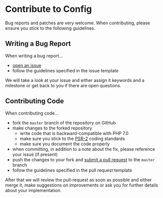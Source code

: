 # Contribute to Config

Bug reports and patches are very welcome. When contributing, please ensure you stick to the following guidelines.

## Writing a Bug Report

When writing a bug report...

* [open an issue](https://github.com/felixarntz/config/issues/new)
* follow the guidelines specified in the issue template

We will take a look at your issue and either assign it keywords and a milestone or get back to you if there are open questions.

## Contributing Code

When contributing code...

* fork the `master` branch of the repository on GitHub
* make changes to the forked repository
    * write code that is backward-compatible with PHP 7.0
    * make sure you stick to the [PSR-2](https://www.php-fig.org/psr/psr-2/) coding standards
    * make sure you document the code properly
* when committing, in addition to a note about the fix, please reference your issue (if present)
* push the changes to your fork and [submit a pull request](https://github.com/felixarntz/config/compare) to the `master` branch
* follow the guidelines specified in the pull request template

After that we will review the pull-request as soon as possible and either merge it, make suggestions on improvements or ask you for further details about your implementation.
